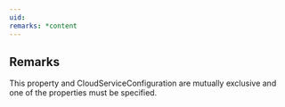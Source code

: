 ```yaml
---
uid: 
remarks: *content
---
```

## Remarks  
 This property and CloudServiceConfiguration are mutually exclusive             and one of the properties must be specified.